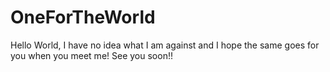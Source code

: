 # OneForTheWorld

Hello World,
I have no idea what I am against and I hope the same goes for you when you meet me! See you soon!!
